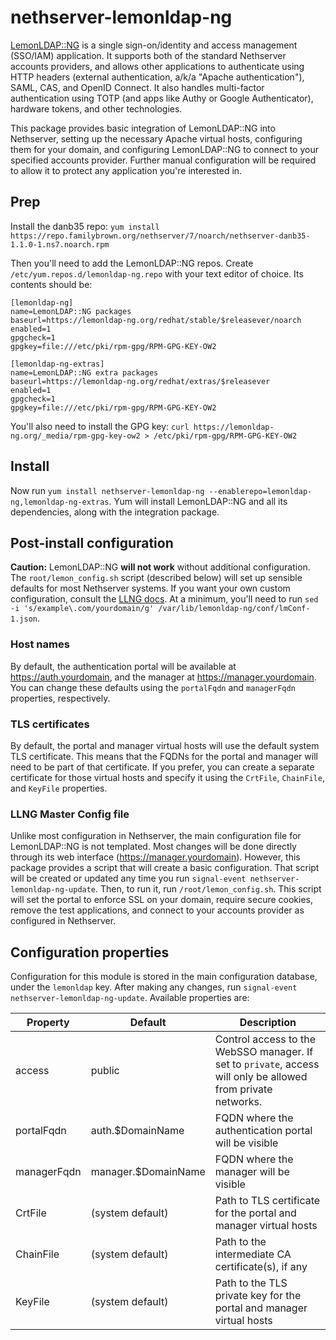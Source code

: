 # nethserver-lemonldap-ng
[LemonLDAP::NG](https://lemonldap-ng.org/welcome/) is a single sign-on/identity and access management (SSO/IAM) application.  It supports both of the standard Nethserver accounts providers, and allows other applications to authenticate using HTTP headers (external authentication, a/k/a "Apache authentication"), SAML, CAS, and OpenID Connect.  It also handles multi-factor authentication using TOTP (and apps like Authy or Google Authenticator), hardware tokens, and other technologies.

This package provides basic integration of LemonLDAP::NG into Nethserver, setting up the necessary Apache virtual hosts, configuring them for your domain, and configuring LemonLDAP::NG to connect to your specified accounts provider.  Further manual configuration will be required to allow it to protect any application you're interested in.

## Prep

Install the danb35 repo: `yum install https://repo.familybrown.org/nethserver/7/noarch/nethserver-danb35-1.1.0-1.ns7.noarch.rpm`

Then you'll need to add the LemonLDAP::NG repos.  Create `/etc/yum.repos.d/lemonldap-ng.repo` with your text editor of choice.  Its contents should be:
```
[lemonldap-ng]
name=LemonLDAP::NG packages
baseurl=https://lemonldap-ng.org/redhat/stable/$releasever/noarch
enabled=1
gpgcheck=1
gpgkey=file:///etc/pki/rpm-gpg/RPM-GPG-KEY-OW2

[lemonldap-ng-extras]
name=LemonLDAP::NG extra packages
baseurl=https://lemonldap-ng.org/redhat/extras/$releasever
enabled=1
gpgcheck=1
gpgkey=file:///etc/pki/rpm-gpg/RPM-GPG-KEY-OW2
```
You'll also need to install the GPG key: `curl https://lemonldap-ng.org/_media/rpm-gpg-key-ow2 > /etc/pki/rpm-gpg/RPM-GPG-KEY-OW2`

## Install

Now run `yum install nethserver-lemonldap-ng --enablerepo=lemonldap-ng,lemonldap-ng-extras`.  Yum will install LemonLDAP::NG and all its dependencies, along with the integration package.

## Post-install configuration
**Caution:** LemonLDAP::NG **will not work** without additional configuration.  The `root/lemon_config.sh` script (described below) will set up sensible defaults for most Nethserver systems.  If you want your own custom configuration, consult the [LLNG docs](https://lemonldap-ng.org/documentation/latest/installrpm.html#first-configuration-steps).  At a minimum, you'll need to run `sed -i 's/example\.com/yourdomain/g' /var/lib/lemonldap-ng/conf/lmConf-1.json`.

### Host names
By default, the authentication portal will be available at https://auth.yourdomain, and the manager at https://manager.yourdomain.  You can change these defaults using the `portalFqdn` and `managerFqdn` properties, respectively.

### TLS certificates
By default, the portal and manager virtual hosts will use the default system TLS certificate.  This means that the FQDNs for the portal and manager will need to be part of that certificate.  If you prefer, you can create a separate certificate for those virtual hosts and specify it using the `CrtFile`, `ChainFile`, and `KeyFile` properties.

### LLNG Master Config file
Unlike most configuration in Nethserver, the main configuration file for LemonLDAP::NG is not templated.  Most changes will be done directly through its web interface (https://manager.yourdomain).  However, this package provides a script that will create a basic configuration.  That script will be created or updated any time you run `signal-event nethserver-lemonldap-ng-update`.  Then, to run it, run `/root/lemon_config.sh`.  This script will set the portal to enforce SSL on your domain, require secure cookies, remove the test applications, and connect to your accounts provider as configured in Nethserver.

## Configuration properties
Configuration for this module is stored in the main configuration database, under the `lemonldap` key.  After making any changes, run `signal-event nethserver-lemonldap-ng-update`.  Available properties are:

|Property|Default|Description|
|---|---|---|
|access|public|Control access to the WebSSO manager.  If set to `private`, access will only be allowed from private networks.|
|portalFqdn|auth.$DomainName|FQDN where the authentication portal will be visible|
|managerFqdn|manager.$DomainName|FQDN where the manager will be visible|
|CrtFile|(system default)|Path to TLS certificate for the portal and manager virtual hosts|
|ChainFile|(system default)|Path to the intermediate CA certificate(s), if any|
|KeyFile|(system default)|Path to the TLS private key for the portal and manager virtual hosts|
